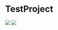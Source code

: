 # TestProject

<a href="https://codeclimate.com/github/udayakumar-tring/TestProject/maintainability"><img src="https://api.codeclimate.com/v1/badges/893b252a080f0e5a52b0/maintainability" /></a>
<a href="https://codeclimate.com/github/udayakumar-tring/TestProject/test_coverage"><img src="https://api.codeclimate.com/v1/badges/893b252a080f0e5a52b0/test_coverage" /></a>

